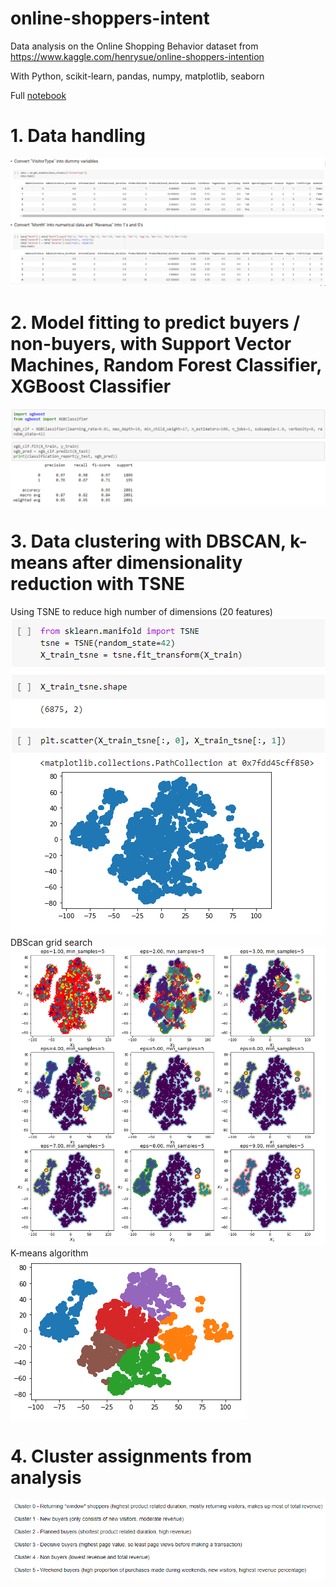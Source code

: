 # online-shoppers-intent

Data analysis on the Online Shopping Behavior dataset from https://www.kaggle.com/henrysue/online-shoppers-intention

With Python, scikit-learn, pandas, numpy, matplotlib, seaborn

Full [notebook](https://github.com/theojl6/online-shoppers-intent/blob/main/Online_Shopping_Behavior_Analysis.ipynb)

# 1. Data handling
![datahandling](images/data_handling.png)

# 2. Model fitting to predict buyers / non-buyers, with Support Vector Machines, Random Forest Classifier, XGBoost Classifier
![xgboost](images/xgb_classifier_results.png)

# 3. Data clustering with DBSCAN, k-means after dimensionality reduction with TSNE
Using TSNE to reduce high number of dimensions (20 features)
![tsne](images/tsne.png)
DBScan grid search
![dbscan](images/dbscan_gridsearch.png)
K-means algorithm
![kmeans](images/kmeans_clustering.png)

# 4. Cluster assignments from analysis
![clusters](images/cluster_assignment.png)

